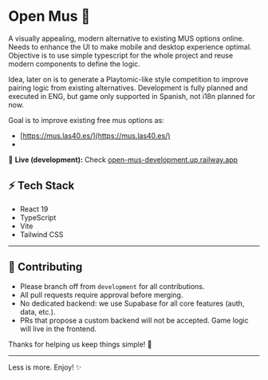 # Open Mus 🎴

A visually appealing, modern alternative to existing MUS options online. Needs to enhance the UI to make mobile and desktop experience optimal. Objective is to use simple typescript for the whole project and reuse modern components to define the logic. 

Idea, later on is to generate a Playtomic-like style competition to improve pairing logic from existing alternatives. Development is fully planned and executed in ENG, but game only supported in Spanish, not i18n planned for now.

Goal is to improve existing free mus options as: 
- [https://mus.las40.es/](https://mus.las40.es/)
- 

🚀 **Live (development):** Check [open-mus-development.up.railway.app](https://open-mus-development.up.railway.app/)

## ⚡️ Tech Stack
- React 19
- TypeScript
- Vite
- Tailwind CSS

---

## 🤝 Contributing
- Please branch off from `development` for all contributions.
- All pull requests require approval before merging.
- No dedicated backend: we use Supabase for all core features (auth, data, etc.).
- PRs that propose a custom backend will not be accepted. Game logic will live in the frontend.

Thanks for helping us keep things simple! 🙏

---
Less is more. Enjoy! ✨
